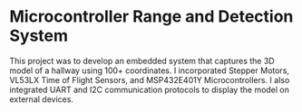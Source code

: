# Microcontroller Range and Detection System
This project was to develop an embedded system that captures the 3D model of a hallway using 100+ coordinates. I incorporated Stepper Motors, VL53LX Time of Flight Sensors, and MSP432E401Y Microcontrollers. I also integrated UART and I2C communication protocols to display the model on external devices.
